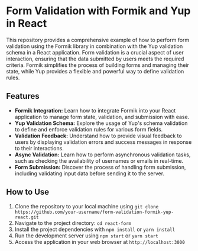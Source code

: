 # Form Validation with Formik and Yup in React

This repository provides a comprehensive example of how to perform form validation using the Formik library in combination with the Yup validation schema in a React application. Form validation is a crucial aspect of user interaction, ensuring that the data submitted by users meets the required criteria. Formik simplifies the process of building forms and managing their state, while Yup provides a flexible and powerful way to define validation rules.

## Features

- **Formik Integration:** Learn how to integrate Formik into your React application to manage form state, validation, and submission with ease.
- **Yup Validation Schema:** Explore the usage of Yup's schema validation to define and enforce validation rules for various form fields.
- **Validation Feedback:** Understand how to provide visual feedback to users by displaying validation errors and success messages in response to their interactions.
- **Async Validation:** Learn how to perform asynchronous validation tasks, such as checking the availability of usernames or emails in real-time.
- **Form Submission:** Discover the process of handling form submission, including validating input data before sending it to the server.

## How to Use

1. Clone the repository to your local machine using `git clone https://github.com/your-username/form-validation-formik-yup-react.git`
2. Navigate to the project directory: `cd react-form`
3. Install the project dependencies with `npm install` or `yarn install`
4. Run the development server using `npm start` or `yarn start`
5. Access the application in your web browser at `http://localhost:3000`

